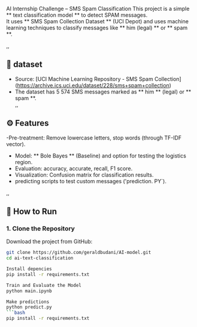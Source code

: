 AI Internship Challenge – SMS Spam Classification
This project is a simple ** text classification model ** to detect SPAM messages.  
It uses ** SMS Spam Collection Dataset ** (UCI Depot) and uses machine learning techniques to classify messages like ** him (legal) ** or ** spam **.

,,

## 📂 dataset
- Source: [UCI Machine Learning Repository - SMS Spam Collection] (https://archive.ics.uci.edu/dataset/228/sms+spam+collection)  
- The dataset has 5 574 SMS messages marked as ** him ** (legal) or ** spam **.  
,,

## ⚙ Features
-Pre-treatment: Remove lowercase letters, stop words (through TF-IDF vector).
- Model: ** Bole Bayes ** (Baseline) and option for testing the logistics region.
- Evaluation: accuracy, accurate, recall, F1 score.
- Visualization: Confusion matrix for classification results.
- predicting scripts to test custom messages ('prediction. PY`).

,,

## 🚀 How to Run
### 1. Clone the Repository  
Download the project from GitHub:  
```bash
git clone https://github.com/geraldbudani/AI-model.git
cd ai-text-classification

Install depencies
pip install -r requirements.txt

Train and Evaluate the Model
python main.ipynb

Make predictions
python predict.py
```bash
pip install -r requirements.txt
